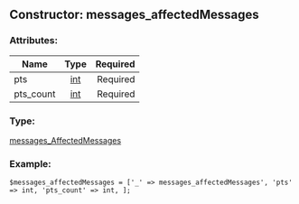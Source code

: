 ## Constructor: messages\_affectedMessages  

### Attributes:

| Name     |    Type       | Required |
|----------|:-------------:|---------:|
|pts|[int](../types/int.md) | Required|
|pts\_count|[int](../types/int.md) | Required|
### Type: 

[messages\_AffectedMessages](../types/messages_AffectedMessages.md)
### Example:

```
$messages_affectedMessages = ['_' => messages_affectedMessages', 'pts' => int, 'pts_count' => int, ];
```